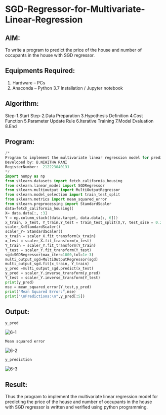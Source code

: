 # SGD-Regressor-for-Multivariate-Linear-Regression

## AIM:
To write a program to predict the price of the house and number of occupants in the house with SGD regressor.

## Equipments Required:
1. Hardware – PCs
2. Anaconda – Python 3.7 Installation / Jupyter notebook

## Algorithm:
Step-1.Start
Step-2.Data Preparation
3.Hypothesis Definition
4.Cost Function
5.Parameter Update Rule
6.Iterative Training
7.Model Evaluation
8.End 

## Program:
```py
/*
Program to implement the multivariate linear regression model for predicting the price of the house and number of occupants in the house with SGD regressor.
Developed by: B.NIHITHA RANI 
RegisterNumber:  212223040131
*/
import numpy as np 
from sklearn.datasets import fetch_california_housing 
from sklearn.linear_model import SGDRegressor 
from sklearn.multioutput import MultiOutputRegressor 
from sklearn.model_selection import train_test_split 
from sklearn.metrics import mean_squared_error 
from sklearn.preprocessing import StandardScaler
data=fetch_california_housing()
X= data.data[:, :3]
Y = np.column_stack((data.target, data.data[:, 6]))
x_train, x_test, Y_train,Y_test = train_test_split(X,Y, test_size = 0.2, random_state =42)
scaler_X=StandardScaler()
scaler_Y= StandardScaler()
x_train = scaler_X.fit_transform(x_train)
x_test = scaler_X.fit_transform(x_test)
Y_train = scaler_Y.fit_transform(Y_train)
Y_test = scaler_Y.fit_transform(Y_test)
sgd=SGDRegressor(max_iter=1000,tol=1e-3)
multi_output_sgd=MultiOutputRegressor(sgd)
multi_output_sgd.fit(x_train, Y_train)
y_pred =multi_output_sgd.predict(x_test)
y_pred = scaler_Y.inverse_transform(y_pred)
Y_test = scaler_Y.inverse_transform(Y_test)
print(y_pred)
mse = mean_squared_error(Y_test,y_pred)
print("Mean Squared Error:",mse)
print("\nPredictions:\n",y_pred[:5])
```

## Output:
```
y_pred
```
![6-1](https://github.com/user-attachments/assets/2ec20159-89a2-47cc-ab42-43c1add6ae36)

```
Mean squared error 
```
![6-2](https://github.com/user-attachments/assets/c35ea309-2b26-474b-9261-ec67043526e6)

```
y_prediction
```
![6-3](https://github.com/user-attachments/assets/1bf43ec9-f52f-409a-b8e8-bfbc0aaa4760)


## Result:
Thus the program to implement the multivariate linear regression model for predicting the price of the house and number of occupants in the house with SGD regressor is written and verified using python programming.
